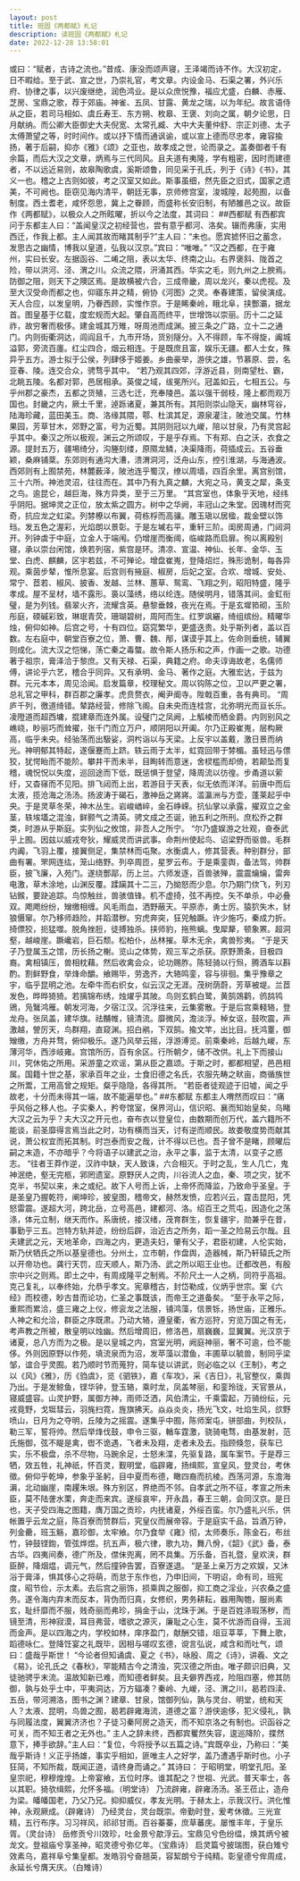 ```yaml
---
layout: post
title: 班固《两都赋》札记
description: 读班固《两都赋》札记
date: 2022-12-28 13:58:01
---
```



或曰：“赋者，古诗之流也。”昔成、康没而颂声寝，王泽竭而诗不作。大汉初定，日不暇给。至于武、宣之世，乃崇礼官，考文章。内设金马、石渠之署，外兴乐府、协律之事，以兴废继绝，润色鸿业。是以众庶悦豫，福应尤盛，白麟、赤雁、芝房、宝鼎之歌，荐于郊庙。神雀、五凤、甘露、黄龙之瑞，以为年纪。故言语侍从之臣，若司马相如、虞丘寿王、东方朔、枚皋、王褒、刘向之属，朝夕论思，日月献纳。而公卿大臣御史大夫倪宽、太常孔臧、大中大夫董仲舒、宗正刘德、太子太傅萧望之等，时时间作。或以抒下情而通讽谕，或以宣上德而尽忠孝，雍容揄扬，著于后嗣，抑亦《雅》《颂》之亚也，故孝成之世，论而录之。盖奏御者千有余篇，而后大汉之文章，炳焉与三代同风。且夫道有夷隆，学有粗密，因时而建德者，不以远近易则，故皋陶歌虞，奚斯颂鲁，同见采于孔氏，列于《诗》《书》，其义一也。稽之上古则如彼，考之汉室又如此。斯事虽细，然先臣之旧式，国家之遗美，不可阙也。臣窃见海内清平，朝廷无事，京师修宫室，浚城隍，起苑囿，以备制度。西土耆老，咸怀怨思，冀上之眷顾，而盛称长安旧制，有陋雒邑之议。故臣作《两都赋》，以极众人之所眩曜，折以今之法度，其词曰：
##西都赋
有西都宾问于东都主人曰：“盖闻皇汉之初经营也，尝有意乎都河、洛矣。辍而弗康，实用西迁，作我上都。主人闻其故而睹其制乎?”主人曰：“未也。愿宾摅怀旧之蓄念，发思古之幽情，博我以皇道，弘我以汉京。”宾曰：“唯唯。”
“汉之西都，在于雍州，实曰长安。左据函谷、二崤之阻，表以太华、终南之山。右界褒斜、陇首之险，带以洪河、泾、渭之川。众流之隈，汧涌其西。华实之毛，则九州之上腴焉。防御之阻，则天下之隩区焉。是故横被六合，三成帝畿，周以龙兴，秦以虎视。及至大汉受命而都之也，仰寤东井之精，俯协《河图》之灵。奉春建策，留侯演成。天人合应，以发皇明，乃眷西顾，实惟作京。于是睎秦岭，睋北阜，挟酆灞，据龙首。图皇基于亿载，度宏规而大起。肇自高而终平，世增饰以崇丽。历十二之延祚，故穷奢而极侈。建金城其万雉，呀周池而成渊。披三条之广路，立十二之通门。内则街衢洞达，闾阎且千，九市开场，货别隧分。入不得顾，车不得旋，阗城溢郭，旁流百廛。红尘四合，烟云相连。于是既庶且富，娱乐无疆。都人士女，殊异乎五方。游士拟于公侯，列肆侈于姬姜。乡曲豪举，游侠之雄，节慕原、尝，名亚春、陵。连交合众，骋骛乎其中。
“若乃观其四郊，浮游近县，则南望杜、霸，北眺五陵。名都对郭，邑居相承。英俊之域，绂冕所兴。冠盖如云，七相五公。与乎州郡之豪杰，五都之货殖，三选七迁，充奉陵邑。盖以强干弱枝，隆上都而观万国也。封畿之内，厥土千里，逴跞诸夏，兼其所有。其阳则崇山隐天，幽林穹谷，陆海珍藏，蓝田美玉。商、洛缘其隈，鄠、杜滨其足，源泉灌注，陂池交属。竹林果园，芳草甘木，郊野之富，号为近蜀。其阴则冠以九嵕，陪以甘泉，乃有灵宫起乎其中。秦汉之所以极观，渊云之所颂叹，于是乎存焉。下有郑、白之沃，衣食之源。提封五万，疆埸绮分，沟塍刻缕，原隰龙鳞，决渠降雨，荷插成云。五谷垂颖，桑麻铺棻。东郊则有通沟大漕，溃渭洞河，泛舟山东，控引淮湖，与海通波。西郊则有上囿禁苑，林麓薮泽，陂池连乎蜀汉，缭以周墙，四百余里。离宫别馆，三十六所。神池灵沼，往往而在。其中乃有九真之麟，大宛之马，黄支之犀，条支之鸟。逾昆仑，越巨海，殊方异类，至于三万里。
“其宫室也，体象乎天地，经纬乎阴阳。据坤灵之正位，放太紫之圆方。树中之华阙，丰冠山之朱堂。因瑰材而究奇，抗应龙之虹梁。列棼橑以布翼，荷栋桴而高骧。雕玉瑱以居楹，裁金壁以饰珰。发五色之渥彩，光焰朗以景彰。于是左墄右平，重轩三阶。闺房周通，门闼洞开。列钟虡于中庭，立金人于端闱。仍增崖而衡阈，临峻路而启扉。徇以离殿别寝，承以崇台闲馆，焕若列宿，紫宫是环。清凉、宣温、神仙、长年、金华、玉堂、白虎、麒麟，区宇若兹，不可殚论。增盘崔嵬，登降炤烂，殊形诡制，每各异观。乘茵步辇，惟所息宴。后宫则有掖庭、椒房，后妃之室。合欢、增城、安处、常宁、茝若、椒风、披香、发越、兰林、蕙草、鸳鸾、飞翔之列，昭阳特盛，隆乎孝成。屋不呈材，墙不露形。裛以藻绣，络以纶连。随侯明月，错落其间。金釭衔璧，是为列钱。翡翠火齐，流耀含英。悬黎垂棘，夜光在焉。于是玄墀筘砌，玉阶彤庭，碝磩彩致，琳珉青荧，珊瑚碧树，周阿而生。红罗飒纚，绮组缤纷。精曜华烛，俯仰如神。后宫之号，十有四位。窈窕繁华，更盛迭贵。处乎斯列者，盖以百数。左右庭中，朝堂百寮之位，萧、曹、魏、邴，谋谟乎其上。佐命则垂统，辅翼则成化。流大汉之恺悌，荡亡秦之毒螫。故令斯人扬乐和之声，作画一之歌。功德著于祖宗，膏泽洽于黎庶。又有天禄、石渠，典籍之府。命夫谆诲故老，名儒师傅，讲论乎六艺，稽合乎同异。又有承明、金马、著作之庭。大雅宏达，于兹为群。元元本本，周见洽闻。启发篇章，校理秘文。周以钩陈之位，卫以严更之署，总礼官之甲科，群百郡之廉孝。虎贲赘衣，阉尹阍寺。陛戟百重，各有典司。
“周庐千列，徼道绮错。辇路经营，修除飞阁。自未央而连桂宫，北弥明光而亘长乐。凌隥道而超西墉，掍建章而连外属。设璧门之凤阙，上觚棱而栖金爵。内则别风之嶕峣，眇丽巧而耸擢，张千门而立万户，顺阴阳以开阖。尔乃正殿崔嵬，层构厥高，临乎未央。经骀荡而出馺娑，洞枍诣以与天梁。上反宇以盖戴，激日景而纳光。神明郁其特起，遂偃蹇而上跻。轶云雨于太半，虹霓回带于棼楣。虽轻迅与僄狡，犹愕眙而不能阶。攀井干而未半，目眴转而意迷，舍棂槛而却倚，若颠坠而复稽，魂怳怳以失度，巡回途而下低，既惩惧于登望，降周流以彷徨。步甬道以萦纡，又杳窱而不见阳。排飞闼而上出，若游目于天表，似无依而洋洋。前唐中而后太液，揽沧海之汤汤。扬波涛于碣石，激神岳之嶈嶈。滥瀛洲与方壶，蓬莱起乎中央。于是灵草冬荣，神木丛生。岩峻崷崪，金石峥嵘。抗仙掌以承露，擢双立之金茎，轶埃壒之混浊，鲜颢气之清英。骋文成之丕诞，驰五利之所刑。庶松乔之群类，时游从乎斯庭。实列仙之攸馆，非吾人之所宁。
“尔乃盛娱游之壮观，奋泰武乎上囿。因兹以威戎夸狄，耀威灵而讲武事。命荆州使起鸟、诏梁野而驱兽。毛群内阗，飞羽上覆，接翼侧足，集禁林而屯聚。水衡虞人，修其营表。种别群分，部曲有署。罘网连纮，笼山络野。列卒周匝，星罗云布。于是乘銮舆，备法驾，帅群臣，披飞廉，入苑门。遂绕酆鄗，历上兰。六师发逐，百兽骇殚，震震爚爚，雷奔电激，草木涂地，山渊反覆。蹂躏其十二三，乃拗怒而少息。尔乃期门佽飞，列刃钻鍭，要趹追踪。鸟惊触丝，兽骇值锋。机不虚掎，弦不再控。矢不单杀，中必叠双。飑飑纷纷，矰缴相缠。风毛雨血，洒野蔽天。平原赤，勇士厉。猿狖失木，豺狼慑窜。尔乃移师趋险，并蹈潜秽。穷虎奔突，狂兕触蹶。许少施巧，秦成力折。掎僄狡，扼猛噬。脱角挫脰，徒搏独杀。挟师豹，拖熊螭。曳犀犛，顿象罴。超洞壑，越峻崖。蹶巉岩，巨石颓。松柏仆，丛林摧。草木无余，禽兽殄夷。
“于是天子乃登属玉之馆，历长扬之榭。览山之体势，观三军之杀获。原野萧条，目极四裔。禽相镇压，兽相枕藉。然后收禽会众，论功赐胙。陈轻骑以行炰，腾酒车以斟酌。割鲜野食，举烽命釂。飨赐毕，劳逸齐，大辂鸣銮，容与徘徊。集乎豫章之宇，临乎昆明之池。左牵牛而右织女，似云汉之无涯。茂树荫蔚，芳草被堤。兰茝发色，晔晔猗猗。若摛锦布绣，烛燿乎其陂。鸟则玄鹤白鹭，黄鹄鵁鹳，鸧鸹鸨鶂，凫鷖鸿雁。朝发河海，夕宿江汉。沉浮往来，云集雾散。于是后宫乘輚辂，登龙舟。张凤盖，建华旗。祛黼帷，镜清流。靡微风，澹淡浮。棹女讴，鼓吹震，声激越，謍厉天，鸟群翔，直窥渊。招白鹇，下双鹄。揄文竿，出比目。抚鸿罿，御矰缴，方舟并骛，俯仰极乐。遂乃风举云摇，浮游溥览。前乘秦岭，后越九嵕，东薄河华，西涉岐雍。宫馆所历，百有余区。行所朝夕，储不改供。礼上下而接山川，究休佑之所用。采游童之欢谣，第从臣之嘉颂。于斯之时，都都相望，邑邑相属。国籍十世之基，家承百年之业，士食旧德之名氏，农服先畴之畎亩，商循族世之所鬻，工用高曾之规矩。粲乎隐隐，各得其所。
“若臣者徒观迹于旧墟，闻之乎故老，十分而未得其一端，故不能遍举也。”
##东都赋
东都主人喟然而叹曰：“痛乎风俗之移人也。子实秦人，矜夸馆室，保界河山，信识昭、襄而知始皇矣，乌睹大汉之云为乎？夫大汉之开元也，奋布衣以登皇位，由数期而创万代，盖六籍所不能谈，前圣靡得言焉当此之时，功有横而当天，讨有逆而顺民。故娄敬度势而献其说，萧公权宜而拓其制。时岂泰而安之哉，计不得以已也。吾子曾不是睹，顾曜后嗣之末造，不亦暗乎？今将语子以建武之治，永平之事，监于太清，以变子之惑志。
“往者王莽作逆，汉祚中缺，天人致诛，六合相灭。于时之乱，生人几亡，鬼神泯绝，壑无完柩，郛罔遗室。原野厌人之肉，川谷流人之血，秦、项之灾，犹不克半，书契以来，未之或纪。故下人号而上诉，上帝怀而降监，乃致命乎圣皇。于是圣皇乃握乾符，阐坤珍，披皇图，稽帝文，赫然发愤，应若兴云，霆击昆阳，凭怒雷震。遂超大河，跨北岳，立号高邑，建都河、洛。绍百王之荒屯，因造化之荡涤，体元立制，继天而作。系唐统，接汉绪，茂育群生，恢复疆宇，勋兼乎在昔，事勤乎三五。岂特方轨并迹，纷纷后辟，治近古之所务，蹈一圣之险易云尔哉。且夫建武之元，天地革命，四海之内，更造夫妇，肇有父子，君臣初建，人伦实始，斯乃伏牺氏之所以基皇德也。分州土，立市朝，作盘舆，造器械，斯乃轩辕氏之所以开帝功也。龚行天罚，应天顺人，斯乃汤、武之所以昭王业也。迁都改邑，有殷宗中兴之则焉。即土之中，有周成隆平之制焉。不阶尺土一人之柄，同符乎高祖。克己复礼，以奉终始，允恭乎孝文。宪章稽古，封岱勒成，仪炳乎世宗。案《六经》而校德，眇古昔而论功，仁圣之事既该，而帝王之道备矣。
“至于永平之际，重熙而累洽，盛三雍之上仪，修衮龙之法服，铺鸿藻，信景铄，扬世庙，正雅乐。人神之和允洽，群臣之序既肃。乃动大辂，遵皇衢，省方巡狩，穷览万国之有无，考声教之所被，散皇明以烛幽。然后增周旧，修洛邑，扇巍巍，显翼翼。光汉京于诸夏，总八方而为之极。是以皇城之内，宫室光明，阙庭神丽，奢不可逾，俭不能侈。外则因原野以作苑，填流泉而为沼，发苹藻以潜鱼，丰圃草以毓兽，制同乎梁邹，谊合乎灵囿。若乃顺时节而蒐狩，简车徒以讲武，则必临之以《王制》，考之以《风》《雅》，历《驺虞》，览《驷铁》，嘉《车攻》，采《吉日》，礼官整仪，乘舆乃出。于是发鲸鱼，铿华钟，登玉辂，乘时龙，凤盖棽丽，和銮玲珑，天官景从，寝威盛容。山灵护野，属御方神，雨师泛洒，风伯清尘，千乘雷起，万骑纷纭，元戎竟野，戈铤彗云，羽旄扫霓，旌旗拂天。焱焱炎炎，扬光飞文，吐焰生风，欱野喷山，日月为之夺明，丘陵为之摇震。遂集乎中囿，陈师案屯，骈部曲，列校队，勒三军，誓将帅。然后举烽伐鼓，申令三驱，輶车霆激，骁骑电骛，由基发射，范氏施御，弦不睼是禽，辔不诡遇，飞者未及翔，走者未及去。指顾倏忽，获车已实，乐不极盘，杀不尽物，马踠余足，士怒未渫，先驱复路，属车案节。于是荐三牺，效五牲，礼神祇，怀百灵，觐明堂，临辟雍，扬缉熙，宣皇风，登灵台，考休徵。俯仰乎乾坤，参象乎圣躬，目中夏而布德，瞰四裔而抗棱。西荡河源，东澹海漘，北动幽崖，南趯朱垠。殊方别区，界绝而不邻。自孝武之所不征，孝宣之所未臣，莫不陆詟水栗，奔走而来宾。遂绥哀牢，开永昌，春王三朝，会同汉京。是日也，天子受四海之图籍，膺万国之贡珍，内抚诸夏，外绥百蛮。尔乃盛礼兴乐，供帐置乎云龙之庭，陈百寮而赞群后，究皇仪而展帝容。于是庭实千品，旨酒万钟，列金罍，班玉觞，嘉珍御，太牢飨。尔乃食举《雍》彻，太师奏乐，陈金石，布丝竹，钟鼓铿鍧，管弦烨煜。抗五声，极六律，歌九功，舞八佾，《韶》《武》备，泰古华。四夷间奏，德广所及，僸佅兜离，罔不具集。万乐备，百礼暨，皇欢浃，群臣醉，降烟煴，调元气，然后撞钟告罢，百寮遂退。
“是圣上亲万方之欢娱，又沐浴于膏泽，惧其侈心之将萌，而怠于东作也，乃申旧间，下明诏，命有司，班宪度，昭节俭，示太素。去后宫之丽饰，损乘舆之服御，抑工商之淫业，兴农桑之盛务。遂令海内弃末而反本，背伪而归真，女修织，男务耕耘，器用陶匏，服尚素玄，耻纤靡而不服，贱奇丽而弗珍，捐金于山，沈珠于渊。于是百姓涤瑕荡秽，而镜至清，形神寂漠，耳目弗营，嗜欲之源灭，廉耻之心生，莫不优游而自得，玉润而金声。是以四海之内，学校如林，庠序盈门，献酬交错，俎豆莘莘，下舞上歌，蹈德咏仁。登降饪宴之礼既毕，因相与嗟叹玄德，谠言弘说，咸含和而吐气，颂曰：盛哉乎斯世！
“今论者但知诵虞、夏之《书》，咏殷、周之《诗》，讲羲、文之《易》，论孔氏之《春秋》，罕能精古今之清浊，究汉德之所由。唯子颇识旧典，又徒驰骋乎末流。温故知新已难，而知德者鲜矣。且夫僻界西戎，险阻四塞，修其防御，孰与处乎土中，平夷洞达，万方辐凑？秦岭、九嵕，泾、渭之川，曷若四渎、五岳，带河溯洛，图书之渊？建章、甘泉，馆御列仙，孰与灵台、明堂，统和天人？太液、昆明，鸟兽之囿，曷若辟雍海流，道德之富？游侠逾侈，犯义侵礼，孰与同履法度，翼翼济济也？子徒习秦阿房之造天，而不知京洛之有制也。识函谷之可关，而不知王者之无外也。”
主人之辞未终，西都宾矍然失容，逡巡降阶，揲然意下，捧手欲辞。”主人曰：“复位，今将授予以五篇之诗。”宾既卒业，乃称曰：“美哉乎斯诗！义正乎扬雄，事实乎相如，匪唯主人之好学，盖乃遭遇乎斯时也。小子狂简，不知所裁，既闻正道，请终身而诵之。”
其诗曰：
于昭明堂，明堂孔阳。圣皇宗祀，穆穆煌煌。上帝宴飨，五位时序。谁其配之？世祖、光武。普天率士，各以其职。猗欤缉熙，允怀多福。（明堂诗）
乃流辟雍，辟雍汤汤。圣王莅止，造舟为梁。皤皤国老，乃父乃兄。抑抑威仪，孝友光明。于赫太上，示我汉行。洪化惟神，永观厥成。（辟雍诗）
乃经灵台，灵台既崇。帝勤时登，爰考休徵。三光宣精，五行布序。习习祥风，祁祁甘雨。百谷蓁蓁，庶草蕃庑。屡惟丰年，于皇乐胥。（灵台诗）
岳修贡兮川效珍，吐金景兮歊浮云。宝鼎见兮色纷缊，焕其炳兮被龙文。登祖庙兮享圣神，昭灵德兮弥亿年。（宝鼎诗）
启灵篇兮披瑞图，获白雉兮效素乌，嘉祥阜兮集皇都。发皓羽兮奋翘英，容絜朗兮于纯精。彰皇德兮侔周成，永延长兮膺天庆。（白雉诗） 
